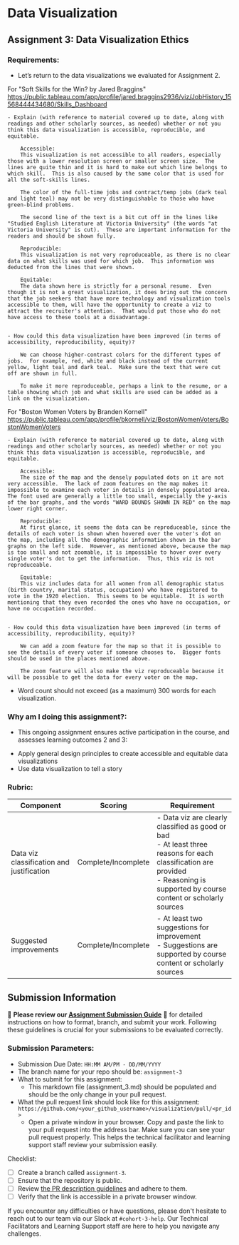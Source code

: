 # Data Visualization

## Assignment 3: Data Visualization Ethics

### Requirements:
- Let’s return to the data visualizations we evaluated for Assignment 2.  

For "Soft Skills for the Win? by Jared Braggins"
https://public.tableau.com/app/profile/jared.braggins2936/viz/JobHistory_15568444434680/Skills_Dashboard


    - Explain (with reference to material covered up to date, along with readings and other scholarly sources, as needed) whether or not you think this data visualization is accessible, reproducible, and equitable. 
 
        Accessible:
        This visualization is not accessible to all readers, especially those with a lower resolution screen or smaller screen size.  The lines are quite thin and it is hard to make out which line belongs to which skill.  This is also caused by the same color that is used for all the soft-skills lines.  

        The color of the full-time jobs and contract/temp jobs (dark teal and light teal) may not be very distinguishable to those who have green-blind problems.  

        The second line of the text is a bit cut off in the lines like "Studied English Literature at Victoria University" (the words "at Victoria University" is cut).  These are important information for the readers and should be shown fully.

        Reproducible:
        This visualization is not very reproduceable, as there is no clear data on what skills was used for which job.  This information was deducted from the lines that were shown.  

        Equitable:
        The data shown here is strictly for a personal resume.  Even though it is not a great visualization, it does bring out the concern that the job seekers that have more technology and visualization tools accessible to them, will have the opportunity to create a viz to attract the recruiter's attention.  That would put those who do not have access to these tools at a disadvantage.


    - How could this data visualization have been improved (in terms of accessibility, reproducibility, equity)?  
  
        We can choose higher-contrast colors for the different types of jobs.  For example, red, white and black instead of the current yellow, light teal and dark teal.  Make sure the text that were cut off are shown in full.

        To make it more reproduceable, perhaps a link to the resume, or a table showing which job and what skills are used can be added as a link on the visualization.  



   

For "Boston Women Voters by Branden Kornell"
https://public.tableau.com/app/profile/bkornell/viz/BostonWomenVoters/BostonWomenVoters


    - Explain (with reference to material covered up to date, along with readings and other scholarly sources, as needed) whether or not you think this data visualization is accessible, reproducible, and equitable. 
        
        Accessible:
        The size of the map and the densely populated dots on it are not very accessible.  The lack of zoom features on the map makes it impossible to examine each voter in details in densely populated area.  The font used are generally a little too small, especially the y-axis of the bar graphs, and the words "WARD BOUNDS SHOWN IN RED" on the map lower right corner.  

        Reproducible:
        At first glance, it seems the data can be reproduceable, since the details of each voter is shown when hovered over the voter's dot on the map, including all the demographic information shown in the bar graphs on the left side.  However, as mentioned above, because the map is too small and not zoomable, it is impossible to hover over every single voter's dot to get the information.  Thus, this viz is not reproduceable.

        Equitable:
        This viz includes data for all women from all demographic status (birth country, marital status, occupation) who have registered to vote in the 1920 election.  This seems to be equitable.  It is worth mentioning that they even recorded the ones who have no occupation, or have no occupation recorded.


    - How could this data visualization have been improved (in terms of accessibility, reproducibility, equity)?  

        We can add a zoom feature for the map so that it is possible to see the details of every voter if someone chooses to.  Bigger fonts should be used in the places mentioned above. 
        
        The zoom feature will also make the viz reproduceable because it will be possible to get the data for every voter on the map.


- Word count should not exceed (as a maximum) 300 words for each visualization. 

### Why am I doing this assignment?:
- This ongoing assignment ensures active participation in the course, and assesses learning outcomes 2 and 3:  
* Apply general design principles to create accessible and equitable data visualizations
* Use data visualization to tell a story

### Rubric:
| Component               | Scoring   | Requirement                                                 |
|-------------------------|-----------|-------------------------------------------------------------|
| Data viz classification and justification | Complete/Incomplete | - Data viz are clearly classified as good or bad<br />- At least three reasons for each classification are provided<br />- Reasoning is supported by course content or scholarly sources |
| Suggested improvements  | Complete/Incomplete | - At least two suggestions for improvement<br />- Suggestions are supported by course content or scholarly sources |

## Submission Information

🚨 **Please review our [Assignment Submission Guide](https://github.com/UofT-DSI/onboarding/blob/main/onboarding_documents/submissions.md)** 🚨 for detailed instructions on how to format, branch, and submit your work. Following these guidelines is crucial for your submissions to be evaluated correctly.

### Submission Parameters:
* Submission Due Date: `HH:MM AM/PM - DD/MM/YYYY`
* The branch name for your repo should be: `assignment-3`
* What to submit for this assignment:
    * This markdown file (assignment_3.md) should be populated and should be the only change in your pull request.
* What the pull request link should look like for this assignment: `https://github.com/<your_github_username>/visualization/pull/<pr_id>`
    * Open a private window in your browser. Copy and paste the link to your pull request into the address bar. Make sure you can see your pull request properly. This helps the technical facilitator and learning support staff review your submission easily.

Checklist:
- [ ] Create a branch called `assignment-3`.
- [ ] Ensure that the repository is public.
- [ ] Review [the PR description guidelines](https://github.com/UofT-DSI/onboarding/blob/main/onboarding_documents/submissions.md#guidelines-for-pull-request-descriptions) and adhere to them.
- [ ] Verify that the link is accessible in a private browser window.

If you encounter any difficulties or have questions, please don't hesitate to reach out to our team via our Slack at `#cohort-3-help`. Our Technical Facilitators and Learning Support staff are here to help you navigate any challenges.
